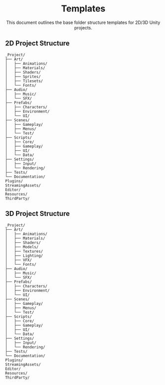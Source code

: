 <div align="center">

# Templates

This document outlines the base folder structure templates for 2D/3D Unity projects.

</div>

## 2D Project Structure

```
_Project/
├── Art/
│   ├── Animations/
│   ├── Materials/
│   ├── Shaders/
│   ├── Sprites/
│   ├── Tilesets/
│   └── Fonts/
├── Audio/
│   ├── Music/
│   └── SFX/
├── Prefabs/
│   ├── Characters/
│   ├── Environment/
│   └── UI/
├── Scenes/
│   ├── Gameplay/
│   ├── Menus/
│   └── Test/
├── Scripts/
│   ├── Core/
│   ├── Gameplay/
│   ├── UI/
│   └── Data/
├── Settings/
│   ├── Input/
│   └── Rendering/
├── Tests/
└── Documentation/
Plugins/
StreamingAssets/
Editor/
Resources/
ThirdParty/
```

## 3D Project Structure

```text
_Project/
├── Art/
│   ├── Animations/
│   ├── Materials/
│   ├── Shaders/
│   ├── Models/
│   ├── Textures/
│   ├── Lighting/
│   ├── VFX/
│   └── Fonts/
├── Audio/
│   ├── Music/
│   └── SFX/
├── Prefabs/
│   ├── Characters/
│   ├── Environment/
│   └── UI/
├── Scenes/
│   ├── Gameplay/
│   ├── Menus/
│   └── Test/
├── Scripts/
│   ├── Core/
│   ├── Gameplay/
│   ├── UI/
│   └── Data/
├── Settings/
│   ├── Input/
│   └── Rendering/
├── Tests/
└── Documentation/
Plugins/
StreamingAssets/
Editor/
Resources/
ThirdParty/
```
